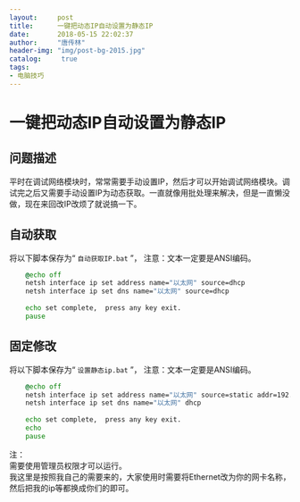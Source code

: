 ```yaml
---
layout:		post
title: 		一键把动态IP自动设置为静态IP
date: 		2018-05-15 22:02:37
author:		"唐传林"
header-img: "img/post-bg-2015.jpg"
catalog:	 true
tags:
- 电脑技巧
---
```

#  一键把动态IP自动设置为静态IP

##  问题描述

平时在调试网络模块时，常常需要手动设置IP，然后才可以开始调试网络模块。调试完之后又需要手动设置IP为动态获取。一直就像用批处理来解决，但是一直懒没做，现在来回改IP改烦了就说搞一下。

##  自动获取

将以下脚本保存为“ ` 自动获取IP.bat ` ”，  注意：文本一定要是ANSI编码。

    
```cmd    
    @echo off
    netsh interface ip set address name="以太网" source=dhcp
    netsh interface ip set dns name="以太网" source=dhcp
    
    echo set complete,  press any key exit.
    pause
```

##  固定修改

将以下脚本保存为“ ` 设置静态ip.bat ` ”，  注意：文本一定要是ANSI编码。

    
```cmd    
    @echo off
    netsh interface ip set address name="以太网" source=static addr=192.168.1.2 mask=255.255.252.0 gateway=192.168.1.1
    netsh interface ip set dns name="以太网" dhcp
    
    echo set complete,  press any key exit.
    echo
    pause
```
  
注：  
需要使用管理员权限才可以运行。  
我这里是按照我自己的需要来的，大家使用时需要将Ethernet改为你的网卡名称，然后把我的ip等都换成你们的即可。

